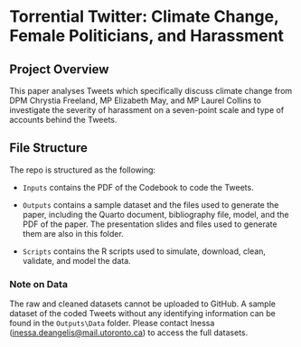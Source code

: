 # Torrential Twitter: Climate Change, Female Politicians, and Harassment 

## Project Overview
This paper analyses Tweets which specifically discuss climate change from DPM Chrystia Freeland, MP Elizabeth May, and MP Laurel Collins to investigate the severity of harassment on a seven-point scale and type of accounts behind the Tweets. 

## File Structure

The repo is structured as the following:

-   `Inputs` contains the PDF of the Codebook to code the Tweets.

-   `Outputs` contains a sample dataset and the files used to generate the paper, including the Quarto document, bibliography file, model, and the PDF of the paper. The presentation slides and files used to generate them are also in this folder.

-   `Scripts` contains the R scripts used to simulate, download, clean, validate, and model the data.

### Note on Data
The raw and cleaned datasets cannot be uploaded to GitHub. A sample dataset of the coded Tweets without any identifying information can be found in the `Outputs\Data` folder. Please contact Inessa (inessa.deangelis@mail.utoronto.ca) to access the full datasets. 

